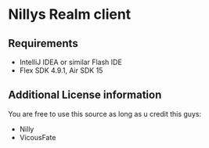 # Nillys Realm client

## Requirements

- IntelliJ IDEA or similar Flash IDE
- Flex SDK 4.9.1, Air SDK 15

## Additional License information

You are free to use this source as long as u credit this guys:

- Nilly
- VicousFate
